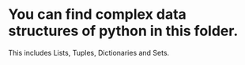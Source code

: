 # You can find complex data structures of python in this folder.

This includes Lists, Tuples, Dictionaries and Sets.
